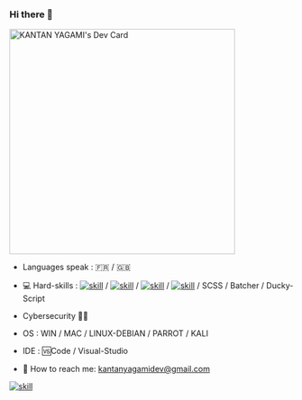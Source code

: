 ### Hi there 👋

<a href="https://app.daily.dev/KANTANDEV"><img src="https://api.daily.dev/devcards/7fbecf1871794289aea4848aa71d2351.png?r=vs2" width="400" alt="KANTAN YAGAMI's Dev Card"/></a>


- Languages speak : 🇫🇷 / 🇬🇧
- 💻 Hard-skills : [![skill](https://pure-escarpment-54474.herokuapp.com/api?type=html)](https://github.com/betterTisen/github-skill-card) / [![skill](https://pure-escarpment-54474.herokuapp.com/api?type=CSS)](https://github.com/betterTisen/github-skill-card) / [![skill](https://pure-escarpment-54474.herokuapp.com/api?type=Javascript)](https://github.com/betterTisen/github-skill-card) / [![skill](https://pure-escarpment-54474.herokuapp.com/api?type=React)](https://github.com/betterTisen/github-skill-card) / SCSS / Batcher / Ducky-Script

- Cybersecurity 👨‍🎓
- OS : WIN / MAC / LINUX-DEBIAN / PARROT / KALI
- IDE : 🆚Code / Visual-Studio
- 📧  How to reach me: kantanyagamidev@gmail.com

[![skill](https://pure-escarpment-54474.herokuapp.com/api?type=html)](https://github.com/betterTisen/github-skill-card)

